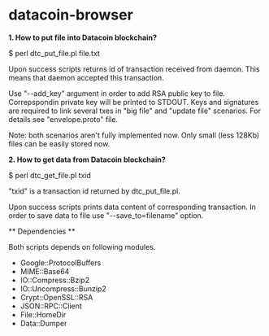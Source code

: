 datacoin-browser
================

**1. How to put file into Datacoin blockchain?**

$ perl dtc\_put\_file.pl file.txt

Upon success scripts returns id of transaction received from daemon. This means that daemon accepted this transaction.

Use "--add_key" argument in order to add RSA public key to file. Correpspondin private key will be printed to STDOUT. Keys and signatures are required to link several txes in "big file" and "update file" scenarios. For details see "envelope.proto" file.

Note: both scenarios aren't fully implemented now. Only small (less 128Kb) files can be easily stored now.

**2. How to get data from Datacoin blockchain?**

$ perl dtc\_get\_file.pl txid

"txid" is a transaction id returned by dtc\_put\_file.pl.

Upon success scripts prints data content of corresponding transaction. In order to save data to file use "--save_to=filename" option. 

** Dependencies **

Both scripts depends on following modules.

- Google::ProtocolBuffers
- MIME::Base64
- IO::Compress::Bzip2
- IO::Uncompress::Bunzip2
- Crypt::OpenSSL::RSA
- JSON::RPC::Client
- File::HomeDir
- Data::Dumper
